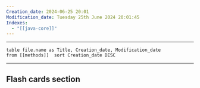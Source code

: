 ```yaml
---
Creation_date: 2024-06-25 20:01
Modification_date: Tuesday 25th June 2024 20:01:45
Indexes:
  - "[[java-core]]"
---
```


----

```dataview
table file.name as Title, Creation_date, Modification_date
from [[methods]]  sort Creation_date DESC
```


















---
## Flash cards section
